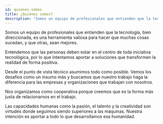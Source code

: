 ```yaml
---
id: quienes-somos
title: ¿Quiénes somos?
description: "Somos un equipo de profesionales que entienden que la tecnología, bien direccionada, es una herramienta valiosa para hacer que muchas cosas sucedan, y que otras, sean mejores."
---
```


Somos un equipo de profesionales que entienden que la tecnología, bien direccionada, es una herramienta valiosa para hacer que muchas cosas sucedan, y que otras, sean mejores.
 
Entendemos que las personas deben estar en el centro de toda iniciativa tecnológica, por lo que intentamos aportar a soluciones que transformen la realidad de forma positiva.
 
Desde el punto de vista técnico asumimos todo como posible. Vemos los desafíos como un insumo más y buscamos que nuestro trabajo haga la diferencia para las empresas y organizaciones que trabajan con nosotros.
 
Nos organizamos como cooperativa porque creemos que es la forma más justa de relacionarnos en el trabajo.
 
Las capacidades humanas como la pasión, el talento y la creatividad son virtudes donde seguimos siendo superiores a las máquinas. Nuestra intención es aportar a todo lo que desarrollamos esa humanidad.
